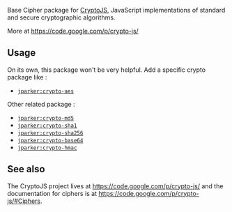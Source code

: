 Base Cipher package for [CryptoJS](https://code.google.com/p/crypto-js/), JavaScript implementations of standard
and secure cryptographic algorithms.

More at https://code.google.com/p/crypto-js/

Usage
-----

On its own, this package won't be very helpful. Add a specific crypto package like :

- [`jparker:crypto-aes`](https://github.com/p-j/meteor-crypto-aes)

Other related package : 

- [`jparker:crypto-md5`](https://github.com/p-j/meteor-crypto-md5)
- [`jparker:crypto-sha1`](https://github.com/p-j/meteor-crypto-sha1)
- [`jparker:crypto-sha256`](https://github.com/p-j/meteor-crypto-sha256)
- [`jparker:crypto-base64`](https://github.com/p-j/meteor-crypto-base64)
- [`jparker:crypto-hmac`](https://github.com/p-j/meteor-crypto-hmac)

See also
--------
The CryptoJS project lives at <https://code.google.com/p/crypto-js/> and the documentation for ciphers is at <https://code.google.com/p/crypto-js/#Ciphers>.